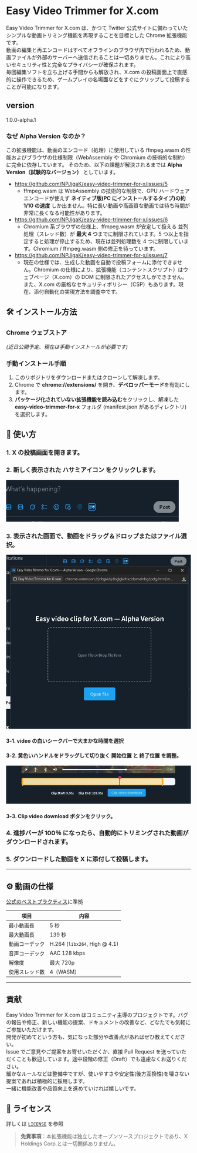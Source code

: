 # Easy Video Trimmer for X.com

Easy Video Trimmer for X.com は、かつて Twitter 公式サイトに備わっていたシンプルな動画トリミング機能を再現することを目標とした Chrome 拡張機能です。  
動画の編集と再エンコードはすべてオフラインのブラウザ内で行われるため、動画ファイルが外部のサーバーへ送信されることは一切ありません。これにより高いセキュリティ性と完全なプライバシーが確保されます。  
毎回編集ソフトを立ち上げる手間からも解放され、X.com の投稿画面上で直感的に操作できるため、ゲームプレイの名場面などをすぐにクリップして投稿することが可能になります。

## version

1.0.0-alpha.1

### なぜ Alpha Version なのか？

この拡張機能は、動画のエンコード（処理）に使用している ffmpeg.wasm の性能およびブラウザの仕様制限（WebAssembly や Chromium の技術的な制約）に完全に依存しています。
そのため、以下の課題が解決されるまでは **Alpha Version（試験的なバージョン）** としています。

- https://github.com/NPJigaK/easy-video-trimmer-for-x/issues/5
  - ffmpeg.wasm は WebAssembly の技術的な制限で、GPU ハードウェアエンコードが使えず **ネイティブ版(PC にインストールするタイプ)の約 1/10 の速度** しか出ません。特に長い動画や高画質な動画では待ち時間が非常に長くなる可能性があります。
- https://github.com/NPJigaK/easy-video-trimmer-for-x/issues/6
  - Chromium 系ブラウザの仕様上、ffmpeg.wasm が安定して扱える 並列処理（スレッド数）が **最大 4 つ**までに制限されています。5 つ以上を指定すると処理が停止するため、現在は並列処理数を 4 つに制限しています。Chromium / ffmpeg.wasm 側の修正を待っています。
- https://github.com/NPJigaK/easy-video-trimmer-for-x/issues/7
  - 現在の仕様では、生成した動画を自動で投稿フォームに添付できません。Chromium の仕様により、拡張機能（コンテントスクリプト）はウェブページ（X.com）の DOM に制限されたアクセスしかできません。また、X.com の厳格なセキュリティポリシー（CSP）もあります。現在、添付自動化の実現方法を調査中です。

## 🛠️ インストール方法

### Chrome ウェブストア

_(近日公開予定、現在は手動インストールが必要です)_

### 手動インストール手順

1. このリポジトリをダウンロードまたはクローンして解凍します。
2. Chrome で **chrome://extensions/** を開き、**デベロッパーモード**を有効にします。
3. **パッケージ化されていない拡張機能を読み込む**をクリックし、解凍した **easy-video-trimmer-for-x** フォルダ (manifest.json があるディレクトリ) を選択します。

## 🚀 使い方

### 1. X の投稿画面を開きます。

### 2. 新しく表示された **ハサミアイコン** をクリックします。

![UIの例](doc/image.jpg)

### 3. 表示された画面で、動画をドラッグ＆ドロップまたはファイル選択。

![UIの例](doc/image2.jpg)

#### 3‑1. video の白いシークバーで大まかな時間を選択

#### 3‑2. 黄色いハンドルをドラッグして切り抜く **開始位置** と **終了位置** を調整。

![UIの例](doc/image3.jpg)

#### 3‑3. **Clip video download** ボタンをクリック。

### 4. 進捗バーが 100％ になったら、自動的にトリミングされた動画がダウンロードされます。

### 5. ダウンロードした動画を X に添付して投稿します。

---

## ⚙️ 動画の仕様

[公式のベストプラクティス](https://developer.x.com/ja/docs/media/upload-media/uploading-media/media-best-practices)に準拠

| 項目           | 内容                          |
| -------------- | ----------------------------- |
| 最小動画長     | 5 秒                          |
| 最大動画長     | 139 秒                        |
| 動画コーデック | H.264 (`libx264`, High @ 4.1) |
| 音声コーデック | AAC 128 kbps                  |
| 解像度         | 最大 720p                     |
| 使用スレッド数 | 4（WASM）                     |

---

## 貢献
Easy Video Trimmer for X.com はコミュニティ主導のプロジェクトです。バグの報告や修正、新しい機能の提案、ドキュメントの改善など、どなたでも気軽にご参加いただけます。  
開発が初めてという方も、気になった部分や改善点があればぜひ教えてください。   
Issue でご意見やご提案をお寄せいただくか、直接 Pull Request を送っていただくことも歓迎しています。途中段階の修正（Draft）でも遠慮なくお送りください。  
細かなルールなどは整備中ですが、使いやすさや安定性(後方互換性)を壊さない提案であれば積極的に採用します。  
一緒に機能改善や品質向上を進めていければ嬉しいです。

## 📝 ライセンス

詳しくは [`LICENSE`](LICENSE) を参照

> **免責事項**：本拡張機能は独立したオープンソースプロジェクトであり、X Holdings Corp.とは一切関係ありません。
